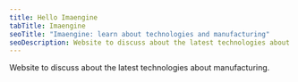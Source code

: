 ```yaml
---
title: Hello Imaengine
tabTitle: Imaengine
seoTitle: "Imaengine: learn about technologies and manufacturing"
seoDescription: Website to discuss about the latest technologies about manufacturing
---
```


Website to discuss about the latest technologies about manufacturing.
